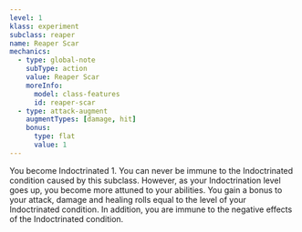 ```yaml
---
level: 1
klass: experiment
subclass: reaper
name: Reaper Scar
mechanics:
  - type: global-note
    subType: action
    value: Reaper Scar
    moreInfo:
      model: class-features
      id: reaper-scar
  - type: attack-augment
    augmentTypes: [damage, hit]
    bonus:
      type: flat
      value: 1
---
```

You become Indoctrinated 1. You can never be immune to the Indoctrinated condition caused by this subclass. However, as your
Indoctrination level goes up, you become more attuned to your abilities. You gain a bonus to your attack,
damage and healing rolls equal to the level of your Indoctrinated condition. In addition, you are
immune to the negative effects of the Indoctrinated condition.
